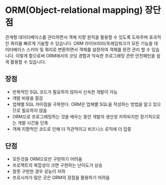 # ORM(Object-relational mapping) 장단점

관계형 데이터베이스를 관리하면서 객체 지향 원칙을 활용할 수 있도록 도와주며 효과적인 쿼리를 빠르게 기술할 수 있습니다. 
ORM 라이브러리/프레임워크가 모든 기능을 데이터베이스 스키마 및 쿼리로 변환하면서 객체를 설정하여 객체를 완전 관리 할 수 있습니다. 이렇게 함으로써 ORM에서의 코딩 경험과 익숙한 프로그래밍 관련 안전패턴을 쉽게 활용할 수 있습니다.



## 장점 

- 반복적인 SQL 코드가 필요하지 않아서 신속한 개발이 가능
- 개발 비용을 절감
- 업체별 SQL 차이점을 극복한다. ORM은 업체별 SQL을 작성하는 방법을 알고 있으므로 필요하지 않음
- ORM으로 프로그래밍하는 것을 배우는 동안 개발자 생산성 저하되지만 장기적으로는 개발 시간을 단축
- 객체 지향적인 코드로 인해 더 직관적이고 비즈니스 로직에 더 집중



## 단점

- 모든것을 ORM으로만 구현하기 어려움
- 프로젝트의 복잡성이 크면 구현하는 난이도가 상승
- 잘못 구현한 경우 성능이 저하
- 프로시저가 많은 곳은 ORM의 장점을 활용하기 어려움



